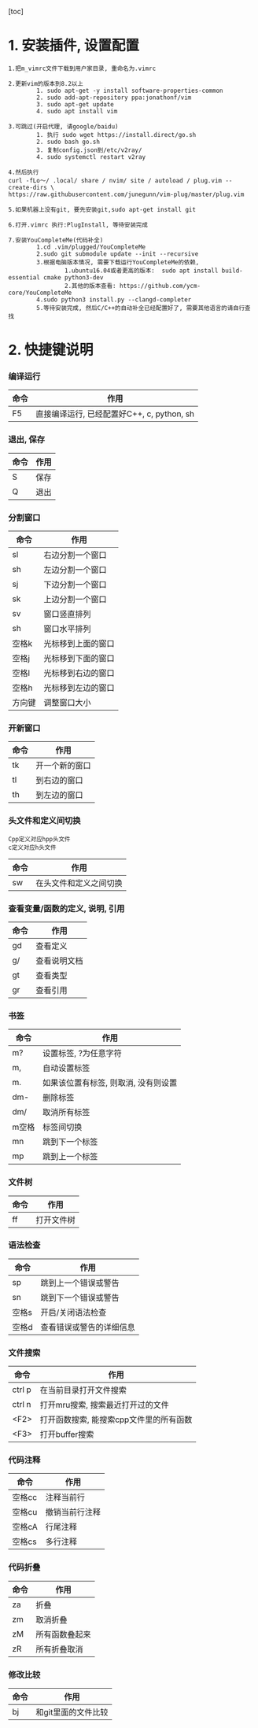 [toc]
# 1. 安装插件, 设置配置
	1.把m_vimrc文件下载到用户家目录, 重命名为.vimrc
	
	2.更新vim的版本到8.2以上
			1. sudo apt-get -y install software-properties-common
			2. sudo add-apt-repository ppa:jonathonf/vim 
			3. sudo apt-get update
			4. sudo apt install vim

	3.可跳过(开启代理, 请google/baidu)
			1. 执行 sudo wget https://install.direct/go.sh
			2. sudo bash go.sh
			3. 复制config.json到/etc/v2ray/
			4. sudo systemctl restart v2ray
			
	4.然后执行
	curl -fLo〜/ .local/ share / nvim/ site / autoload / plug.vim --create-dirs \
    https://raw.githubusercontent.com/junegunn/vim-plug/master/plug.vim
	
	5.如果机器上没有git, 要先安装git,sudo apt-get install git 
	
	6.打开.vimrc 执行:PlugInstall, 等待安装完成
	
	7.安装YouCompleteMe(代码补全)
			1.cd .vim/plugged/YouCompleteMe
			2.sudo git submodule update --init --recursive
			3.根据电脑版本情况, 需要下载运行YouCompleteMe的依赖,
					1.ubuntu16.04或者更高的版本:  sudo apt install build-essential cmake python3-dev
					2.其他的版本查看: https://github.com/ycm-core/YouCompleteMe
 			4.sudo python3 install.py --clangd-completer
 			5.等待安装完成, 然后C/C++的自动补全已经配置好了, 需要其他语言的请自行查找


# 2. 快捷键说明
### 编译运行

|命令|作用|
|-|-|
|F5|直接编译运行, 已经配置好C++, c, python, sh|

### 退出, 保存
|命令|作用|
|-|-|
|S|保存|
|Q|退出|

### 分割窗口
|命令|作用|
|-|-|
|sl|右边分割一个窗口|
|sh|左边分割一个窗口|
|sj|下边分割一个窗口|
|sk|上边分割一个窗口|
|sv|窗口竖直排列|
|sh|窗口水平排列|
|空格k|光标移到上面的窗口|
|空格j|光标移到下面的窗口|
|空格l|光标移到右边的窗口|
|空格h|光标移到左边的窗口|
|方向键|调整窗口大小|

### 开新窗口
|命令|作用|
|-|-|
|tk|开一个新的窗口|
|tl|到右边的窗口|
|th|到左边的窗口|

### 头文件和定义间切换
```
Cpp定义对应hpp头文件
c定义对应h头文件
```
|命令|作用|
|-|-|
|sw|在头文件和定义之间切换|

### 查看变量/函数的定义, 说明, 引用
|命令|作用|
|-|-|
|gd|查看定义|
|g/|查看说明文档|
|gt|查看类型|
|gr|查看引用|

### 书签
|命令|作用|
|-|-|
|m?|设置标签, ?为任意字符|
|m,|自动设置标签|
|m.|如果该位置有标签, 则取消, 没有则设置|
|dm-|删除标签|
|dm/|取消所有标签|
|m空格|标签间切换|
|mn|跳到下一个标签|
|mp|跳到上一个标签|


### 文件树
|命令|作用|
|-|-|
|ff|打开文件树


### 语法检查
|命令|作用|
|-|-|
|sp|跳到上一个错误或警告|
|sn|跳到下一个错误或警告|
|空格s|开启/关闭语法检查|
|空格d|查看错误或警告的详细信息|


### 文件搜索
|命令|作用|
|-|-|
|ctrl p|在当前目录打开文件搜索|
|ctrl n|打开mru搜索, 搜索最近打开过的文件|
|\<F2>|打开函数搜索, 能搜索cpp文件里的所有函数|
|\<F3>|打开buffer搜索|

### 代码注释
|命令|作用|
|-|-|
|空格cc|注释当前行|
|空格cu|撤销当前行注释|
|空格cA|行尾注释|
|空格cs|多行注释|

### 代码折叠
|命令|作用|
|-|-|
|za|折叠|
|zm|取消折叠|
|zM|所有函数叠起来|
|zR|所有折叠取消|

### 修改比较
|命令|作用|
|-|-|
|bj|和git里面的文件比较|